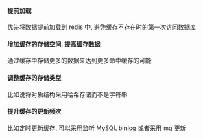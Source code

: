 #### 提前加载

优先将数据提前加载到 redis 中, 避免缓存不存在时的第一次访问数据库

#### 增加缓存的存储空间, 提高缓存数据

通过缓存中存储更多的数据来达到更多命中缓存的可能

#### 调整缓存的存储类型

比如说将对象结构采用哈希存储而不是字符串

#### 提升缓存的更新频次

比如定时更新缓存, 可以采用监听 MySQL binlog 或者采用 mq 更新